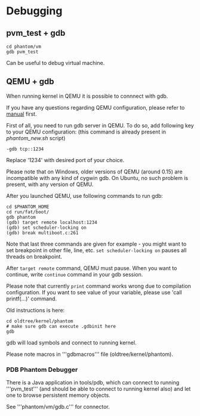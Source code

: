 # Debugging

## pvm_test + gdb

```
cd phantom/vm
gdb pvm_test
```

Can be useful to debug virtual machine.

## QEMU + gdb

When running kernel in QEMU it is possible to connnect with gdb. 

If you have any questions regarding QEMU configuration, please refer to [manual](https://qemu.weilnetz.de/doc/qemu-doc.html) first.

First of all, you need to run gdb server in QEMU. To do so, add following key to your QEMU configuration:
(this command is already present in _phantom_new.sh_ script)

```
-gdb tcp::1234
```

Replace '1234' with desired port of your choice.

Please note that on Windows, older versions of QEMU (around 0.15) are incompatible with any kind of cygwin gdb. On Ubuntu, no such problem is present, with any version of QEMU.

After you launched QEMU, use following commands to run gdb:

```
cd $PHANTOM_HOME
cd run/fat/boot/
gdb phantom
(gdb) target remote localhost:1234
(gdb) set scheduler-locking on
(gdb) break multiboot.c:261
```

Note that last three commands are given for example - you might want to set breakpoint in other file, line, etc. `set scheduler-locking on` pauses all threads on breakpoint.

After `target remote` command, QEMU must pause. When you want to continue, write `continue` command in your gdb session.

Please note that currently `print` command works wrong due to compilation configuration. If you want to see value of your variable, please use 'call printf(...)' command.

Old instructions is here:

```
cd oldtree/kernel/phantom
# make sure gdb can execute .gdbinit here
gdb
```

gdb will load symbols and connect to running kernel.

Please note macros in '''gdbmacros''' file (oldtree/kernel/phantom).

### PDB Phantom Debugger

There is a Java application in tools/pdb, which can connect to running '''pvm_test''' 
(and should be able to connect to running kernel also) and let one to browse persistent 
memory objects.

See '''phantom/vm/gdb.c''' for connector.
